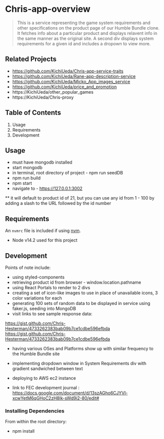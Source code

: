 # Chris-app-overview

> This is a service representing the game system requirements and other specifications
> on the product page of our Humble Bundle clone. It fetches info about a particular
> product and displays relavent info in the same manner as the original site.
> A second div displays system requirements for a given id and includes a dropown to view more.

## Related Projects

- https://github.com/KichiUeda/Chris-app-service-traits
- https://github.com/KichiUeda/Rane-app-description-service
- https://github.com/KichiUeda/Micko_App_images_service
- https://github.com/KichiUeda/price_and_promotion
- https://KichiUeda/other_popular_games
- https://KichiUeda/Chris-proxy

## Table of Contents

1. Usage
2. Requirements
3. Development

## Usage

- must have mongodb installed
- start mongodb
- in terminal, root directory of project - npm run seedDB
- npm run build
- npm start
- navigate to - https://127.0.0.1:3002

\*\* it will default to product id of 21, but you can use any id from 1 - 100 by adding a slash to the URL followed by the id number

## Requirements

An `nvmrc` file is included if using [nvm](https://github.com/creationix/nvm).

- Node v14.2 used for this project

## Development

Points of note include:

- using styled-components
- retrieving product id from browser - window.location.pathname
- using React Portals to render to 2 divs
- creating a set of icon-like images to use in place of unavailable icons, 3 color variations for each
- generating 100 sets of random data to be displayed in service using faker.js, seeding into MongoDB
- visit links to see sample response data:

https://gist.github.com/Chris-Hesterman/4733262383bab09b7ce1cdbe596efbda
https://gist.github.com/Chris-Hesterman/4733262383bab09b7ce1cdbe596efbda

- having various OSes and Platforms show up with similar frequency to the Humble Bundle site
- implementing dropdown window in System Requirements div with gradient sandwiched between text
- deploying to AWS ec2 instance

- link to FEC development journal :
  https://docs.google.com/document/d/13szAGho6CJYVl-xcwYetM6qGHoC2zH8Ik-sWd9i2-80/edit#

### Installing Dependencies

From within the root directory:

- npm install

